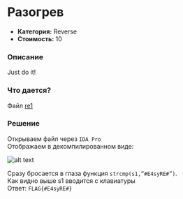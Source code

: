 Разогрев
=========

* **Категория:** Reverse  
* **Стоимость:** 10  

### Описание  
Just do it!

### Что дается?  
Файл [re1](https://github.com/axelmaker/vkactf2018_writeup/raw/master/reverse/re1)

### Решение

Открываем файл через ```IDA Pro```  
Отображаем в декомпилированном виде:  
  
  
![alt text](https://github.com/axelmaker/vkactf2018_writeup/blob/master/reverse/reverse001.png?raw=true)

Сразу бросается в глаза функция ```strcmp(s1,”#E4syRE#”)```.  
Как видно выше s1 вводится с клавиатуры  
Ответ:  ```FLAG{#E4syRE#}```
